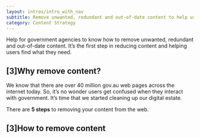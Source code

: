 ```yaml
---
layout: intros/intro_with_nav
subtitle: Remove unwanted, redundant and out-of-date content to help users find what they need.
category: Content Strategy
---
```


Help for government agencies to know how to remove unwanted, redundant and out-of-date content. It’s the first step in reducing content and helping users find what they need.

## [3]Why remove content?

We know that there are over 40 million gov.au web pages across the internet today. So, it’s no wonder users get confused when they interact with government. It’s time that we started cleaning up our digital estate.

There are **5 steps** to removing your content from the web.

## [3]How to remove content
